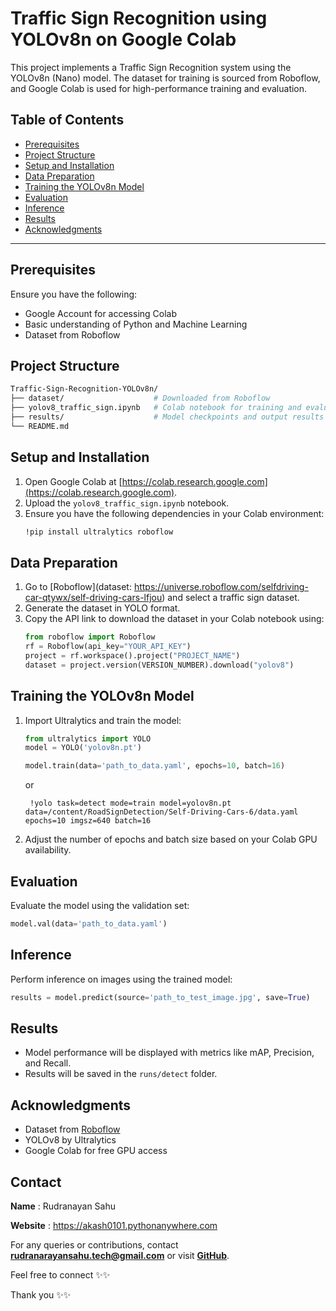 

# Traffic Sign Recognition using YOLOv8n on Google Colab

This project implements a Traffic Sign Recognition system using the YOLOv8n (Nano) model. The dataset for training is sourced from Roboflow, and Google Colab is used for high-performance training and evaluation.

## Table of Contents
- [Prerequisites](#prerequisites)
- [Project Structure](#project-structure)
- [Setup and Installation](#setup-and-installation)
- [Data Preparation](#data-preparation)
- [Training the YOLOv8n Model](#training-the-yolov8n-model)
- [Evaluation](#evaluation)
- [Inference](#inference)
- [Results](#results)
- [Acknowledgments](#acknowledgments)

---

## Prerequisites
Ensure you have the following:
- Google Account for accessing Colab
- Basic understanding of Python and Machine Learning
- Dataset from Roboflow

## Project Structure
```bash
Traffic-Sign-Recognition-YOLOv8n/
├── dataset/                    # Downloaded from Roboflow
├── yolov8_traffic_sign.ipynb   # Colab notebook for training and evaluation
├── results/                    # Model checkpoints and output results
└── README.md
```

## Setup and Installation
1. Open Google Colab at [https://colab.research.google.com](https://colab.research.google.com).
2. Upload the `yolov8_traffic_sign.ipynb` notebook.
3. Ensure you have the following dependencies in your Colab environment:
    ```bash
    !pip install ultralytics roboflow
    ```

## Data Preparation
1. Go to [Roboflow](dataset: https://universe.roboflow.com/selfdriving-car-qtywx/self-driving-cars-lfjou) and select a traffic sign dataset.
2. Generate the dataset in YOLO format.
3. Copy the API link to download the dataset in your Colab notebook using:
    ```python
    from roboflow import Roboflow
    rf = Roboflow(api_key="YOUR_API_KEY")
    project = rf.workspace().project("PROJECT_NAME")
    dataset = project.version(VERSION_NUMBER).download("yolov8")
    ```

## Training the YOLOv8n Model
1. Import Ultralytics and train the model:
    ```python
    from ultralytics import YOLO
    model = YOLO('yolov8n.pt')

    model.train(data='path_to_data.yaml', epochs=10, batch=16)
    ```

    or

   ```
    !yolo task=detect mode=train model=yolov8n.pt data=/content/RoadSignDetection/Self-Driving-Cars-6/data.yaml epochs=10 imgsz=640 batch=16
   ```
3. Adjust the number of epochs and batch size based on your Colab GPU availability.

## Evaluation
Evaluate the model using the validation set:
```python
model.val(data='path_to_data.yaml')
```

## Inference
Perform inference on images using the trained model:
```python
results = model.predict(source='path_to_test_image.jpg', save=True)
```

## Results
- Model performance will be displayed with metrics like mAP, Precision, and Recall.
- Results will be saved in the `runs/detect` folder.

## Acknowledgments
- Dataset from [Roboflow](https://www.roboflow.com/)
- YOLOv8 by Ultralytics
- Google Colab for free GPU access

## Contact
**Name** : Rudranayan Sahu

**Website** : https://akash0101.pythonanywhere.com

For any queries or contributions, contact **rudranarayansahu.tech@gmail.com** or visit **[GitHub](https://github.com/rudranarayan-01)**.

Feel free to connect ✨✨

Thank you ✨✨


